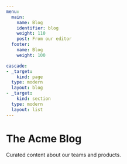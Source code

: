 ```yaml
---
menu:
  main:
    name: Blog
    identifier: blog
    weight: 110
    post: From our editor
  footer:
    name: Blog
    weight: 100

cascade:
- _target:
    kind: page
  type: modern
  layout: blog
- _target:
    kind: section
  type: modern
  layout: list
---
```


The Acme Blog
============

Curated content about our teams and products.
